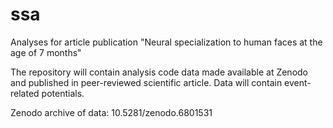 # ssa
Analyses for article publication "Neural specialization to human faces at the age of 7 months"

The repository will contain analysis code data made available at Zenodo and published in peer-reviewed scientific article.
Data will contain event-related potentials.

Zenodo archive of data: 10.5281/zenodo.6801531
